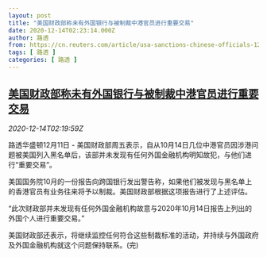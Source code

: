 ```yaml
---
layout: post
title: "美国财政部称未有外国银行与被制裁中港官员进行重要交易"
date: 2020-12-14T02:23:14.000Z
author: 路透
from: https://cn.reuters.com/article/usa-sanctions-chinese-officials-1211-fri-idCNKBS28O06H
tags: [ 路透 ]
categories: [ 路透 ]
---
```

<!--1607912594000-->
[美国财政部称未有外国银行与被制裁中港官员进行重要交易](https://cn.reuters.com/article/usa-sanctions-chinese-officials-1211-fri-idCNKBS28O06H)
------

<div>
<div><i>2020-12-14T02:19:59Z</i></div><p>路透华盛顿12月11日 - 美国财政部周五表示，自从10月14日几位中港官员因涉港问题被美国列入黑名单后，该部并未发现有任何外国金融机构明知故犯，与他们进行“重要交易”。</p><p>美国国务院10月的一份报告向跨国银行发出警告称，如果他们被发现与黑名单上的香港官员有业务往来将予以制裁。美国财政部根据这项报告进行了上述评估。</p><p>“此次财政部并未发现有任何外国金融机构故意与2020年10月14日报告上列出的外国个人进行重要交易。”</p><p>美国财政部还表示，将继续监控任何符合这些制裁标准的活动，并持续与外国政府及外国金融机构就这个问题保持联系。(完)</p>
</div>
